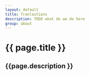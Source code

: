```yaml
---
layout: default
title: Tranlastions
description: TODO what do we do here
group: about
---
```


# {{ page.title }}
## {{page.description }}